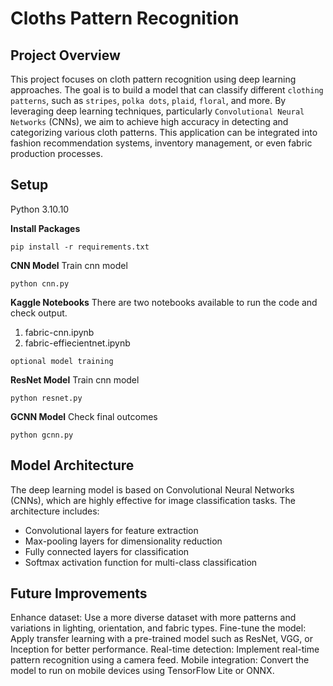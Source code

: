 # Cloths Pattern Recognition 

## Project Overview
This project focuses on cloth pattern recognition using deep learning approaches. The goal is to build a model that can classify different `clothing patterns`, such as `stripes`, `polka dots`, `plaid`, `floral`, and more. By leveraging deep learning techniques, particularly   `Convolutional Neural Networks` (CNNs), we aim to achieve high accuracy in detecting and categorizing various cloth patterns. This application can be integrated into fashion recommendation systems, inventory management, or even fabric production processes.

## Setup
Python 3.10.10

**Install Packages**
```shell
pip install -r requirements.txt
```

**CNN Model**
Train cnn model
```shell
python cnn.py
```
**Kaggle Notebooks**
There are two notebooks available to run the code and check output.
1. fabric-cnn.ipynb 
2. fabric-effiecientnet.ipynb

`optional model training`

**ResNet Model**
Train cnn model
```shell
python resnet.py
```

**GCNN Model**
Check final outcomes 
```shell
python gcnn.py
```
## Model Architecture
The deep learning model is based on Convolutional Neural Networks (CNNs), which are highly effective for image classification tasks. The architecture includes:

- Convolutional layers for feature extraction
- Max-pooling layers for dimensionality reduction
- Fully connected layers for classification
- Softmax activation function for multi-class classification

## Future Improvements
Enhance dataset: Use a more diverse dataset with more patterns and variations in lighting, orientation, and fabric types.
Fine-tune the model: Apply transfer learning with a pre-trained model such as ResNet, VGG, or Inception for better performance.
Real-time detection: Implement real-time pattern recognition using a camera feed.
Mobile integration: Convert the model to run on mobile devices using TensorFlow Lite or ONNX.
